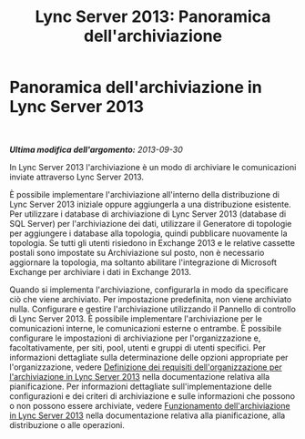 ﻿---
title: "Lync Server 2013: Panoramica dell'archiviazione"
TOCTitle: Panoramica dell'archiviazione
ms:assetid: 1e3c2ef1-f561-4f57-8b6a-7d78addc1ed1
ms:mtpsurl: https://technet.microsoft.com/it-it/library/JJ204729(v=OCS.15)
ms:contentKeyID: 49299875
ms.date: 08/24/2015
mtps_version: v=OCS.15
ms.translationtype: HT
---

# Panoramica dell'archiviazione in Lync Server 2013

 

_**Ultima modifica dell'argomento:** 2013-09-30_

In Lync Server 2013 l'archiviazione è un modo di archiviare le comunicazioni inviate attraverso Lync Server 2013.

È possibile implementare l'archiviazione all'interno della distribuzione di Lync Server 2013 iniziale oppure aggiungerla a una distribuzione esistente. Per utilizzare i database di archiviazione di Lync Server 2013 (database di SQL Server) per l'archiviazione dei dati, utilizzare il Generatore di topologie per aggiungere i database alla topologia, quindi pubblicare nuovamente la topologia. Se tutti gli utenti risiedono in Exchange 2013 e le relative cassette postali sono impostate su Archiviazione sul posto, non è necessario aggiornare la topologia, ma soltanto abilitare l'integrazione di Microsoft Exchange per archiviare i dati in Exchange 2013.

Quando si implementa l'archiviazione, configurarla in modo da specificare ciò che viene archiviato. Per impostazione predefinita, non viene archiviato nulla. Configurare e gestire l'archiviazione utilizzando il Pannello di controllo di Lync Server 2013. È possibile implementare l'archiviazione per le comunicazioni interne, le comunicazioni esterne o entrambe. È possibile configurare le impostazioni di archiviazione per l'organizzazione e, facoltativamente, per siti, pool, utenti e gruppi di utenti specifici. Per informazioni dettagliate sulla determinazione delle opzioni appropriate per l'organizzazione, vedere [Definizione dei requisiti dell'organizzazione per l'archiviazione in Lync Server 2013](lync-server-2013-defining-your-requirements-for-archiving.md) nella documentazione relativa alla pianificazione. Per informazioni dettagliate sull'implementazione delle configurazioni e dei criteri di archiviazione e sulle informazioni che possono o non possono essere archiviate, vedere [Funzionamento dell'archiviazione in Lync Server 2013](lync-server-2013-how-archiving-works.md) nella documentazione relativa alla pianificazione, alla distribuzione o alle operazioni.

